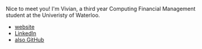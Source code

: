 Nice to meet you! I'm Vivian, a third year Computing Financial Management student at the Univeristy of Waterloo.

* [website](https://vivianyrguo.github.io/)
* [LinkedIn](https://www.linkedin.com/in/vivianvg/)
* [also GitHub](https://github.com/vivianvg)
